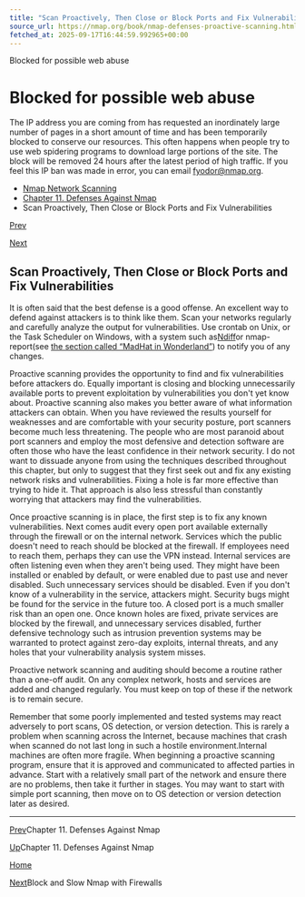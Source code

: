 ```yaml
---
title: "Scan Proactively, Then Close or Block Ports and Fix Vulnerabilities | Nmap Network Scanning"
source_url: https://nmap.org/book/nmap-defenses-proactive-scanning.html
fetched_at: 2025-09-17T16:44:59.992965+00:00
---
```


Blocked for possible web abuse

Blocked for possible web abuse
==========

The IP address you are coming from has requested an inordinately large number of pages in a short amount of time and has been temporarily blocked to conserve our resources. This often happens when people try to use web spidering programs to download large portions of the site. The block will be removed 24 hours after the latest period of high traffic. If you feel this IP ban was made in error, you can email fyodor@nmap.org.

* [Nmap Network Scanning](https://nmap.org/book/toc.html)
* [Chapter 11. Defenses Against Nmap](https://nmap.org/book/defenses.html)
* Scan Proactively, Then Close or Block Ports and Fix Vulnerabilities

[Prev](https://nmap.org/book/defenses.html)

[Next](https://nmap.org/book/nmap-defenses-firewalls.html)

Scan Proactively, Then Close or Block Ports and Fix Vulnerabilities
----------

[]()

It is often said that the best defense is a good offense. An
excellent way to defend against attackers is to think like them. Scan
your networks regularly and carefully analyze the output for
vulnerabilities. Use crontab on Unix, or the Task Scheduler on
Windows, with a system such as[Ndiff](https://nmap.org/ndiff/)[]()or nmap-report[]()(see [the section called “MadHat in Wonderland”](https://nmap.org/book/nmap-overview-and-demos.html#madhat-story)) to notify you of any changes.

Proactive scanning provides the opportunity to find and fix
vulnerabilities before attackers do. Equally important is closing and
blocking unnecessarily available ports to prevent exploitation by
vulnerabilities you don't yet know about. Proactive scanning also
makes you better aware of what information attackers can obtain. When
you have reviewed the results yourself for weaknesses and are
comfortable with your security posture, port scanners become much less
threatening. The people who are most paranoid about port scanners and
employ the most defensive and detection software are often those who
have the least confidence in their network security. I do not want to
dissuade anyone from using the techniques described throughout this
chapter, but only to suggest that they first seek out and fix any
existing network risks and vulnerabilities. Fixing a hole is far more
effective than trying to hide it. That approach is also less
stressful than constantly worrying that attackers may find the
vulnerabilities.

Once proactive scanning is in place, the first step
is to fix any known vulnerabilities. Next comes audit every open port
available externally through the firewall or on the internal network.
Services which the public doesn't need to reach should be blocked at
the firewall. If employees need to reach them, perhaps they can use
the VPN instead. Internal services are often listening even when they
aren't being used. They might have been installed or enabled by
default, or were enabled due to past use and never disabled. Such
unnecessary services should be disabled. Even if you don't know of a
vulnerability in the service, attackers might. Security bugs might be
found for the service in the future too. A closed port is a much
smaller risk than an open one. Once known holes are fixed, private
services are blocked by the firewall, and unnecessary services
disabled, further defensive technology such as intrusion prevention
systems may be warranted to protect against zero-day exploits,
internal threats, and any holes that your vulnerability analysis
system misses.

Proactive network scanning and auditing should become a routine
rather than a one-off audit. On any complex network, hosts and
services are added and changed regularly. You must keep on top of
these if the network is to remain secure.

Remember that some poorly implemented and tested systems may
react adversely to port scans, OS detection, or version detection.
This is rarely a problem when scanning across the Internet, because
machines that crash when scanned do not last long in such a hostile
environment.[]()Internal machines are often more fragile. When beginning a
proactive scanning program, ensure that it is approved and
communicated to affected parties in advance. Start with a relatively
small part of the network and ensure there are no problems, then take
it further in stages. You may want to start with simple port
scanning, then move on to OS detection or version detection later as
desired.

---

[Prev](https://nmap.org/book/defenses.html)Chapter 11. Defenses Against Nmap

[Up](https://nmap.org/book/defenses.html)Chapter 11. Defenses Against Nmap

[Home](https://nmap.org/book/toc.html)

[Next](https://nmap.org/book/nmap-defenses-firewalls.html)Block and Slow Nmap with Firewalls